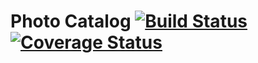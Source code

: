 # Photo Catalog [![Build Status](https://travis-ci.com/gabrielseco/phone-catalog.svg?branch=master)](https://travis-ci.com/gabrielseco/phone-catalog) [![Coverage Status](https://coveralls.io/repos/github/gabrielseco/phone-catalog/badge.svg?branch=)](https://coveralls.io/github/gabrielseco/phone-catalog?branch=)


